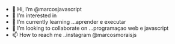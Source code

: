 - 👋 Hi, I’m @marcosjavascript
- 👀 I’m interested in 
- 🌱 I’m currently learning ...aprender e executar
- 💞️ I’m looking to collaborate on ...programaçao web e javascript
- 📫 How to reach me ..instagram @marcosmoraisjs

<!---
marcosjavascript/marcosjavascript is a ✨ special ✨ repository because its `README.md` (this file) appears on your GitHub profile.
You can click the Preview link to take a look at your changes.
--->
